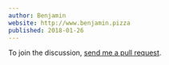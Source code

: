 ```yaml
---
author: Benjamin
website: http://www.benjamin.pizza
published: 2018-01-26
---
```


To join the discussion, <a href="https://github.com/benjamin-hodgson/benjamin-hodgson.github.io/blob/live/comments/2018-01-26-announcing-pidgin-v2.0/example.md">send me a pull request</a>.

